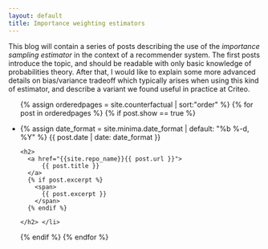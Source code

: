 ```yaml
---
layout: default
title: Importance weighting estimators
---
```


This blog will contain a series of posts describing the use of the _importance sampling estimator_ in the context of a recommender system.
The first posts introduce the topic, and should be readable with only basic knowledge of probabilities theory. After that, I would like to explain some more advanced details on bias/variance tradeoff which typically arises when using this kind of estimator, and describe a variant we found useful in practice at Criteo.

<div class="home other-pages">
  <ul class="post-list">

{% assign orderedpages = site.counterfactual | sort:"order" %}
{% for post in orderedpages %}
  {% if post.show == true %}
    <li>
	    {% assign date_format = site.minima.date_format | default: "%b %-d, %Y" %}
        <span class="post-meta">
          {{ post.date | date: date_format }}
        </span>
	
	<h2>
      <a href="{{site.repo_name}}{{ post.url }}">
          {{ post.title }}
      </a>
      {% if post.excerpt %}
	  	<span>
          {{ post.excerpt }}
		</span>
      {% endif %}

    </h2> </li>

  {% endif %}
{% endfor %}

  </ul>
 </div>
 
 

